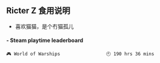 ## Ricter Z 食用说明
- 喜欢猫猫，是个冇猫孤儿

<!-- steam-box start -->
#### - Steam playtime leaderboard
```text
🎮 World of Warships                 🕘 190 hrs 36 mins
```
<!-- Powered by https://github.com/YouEclipse/steam-box . -->
<!-- steam-box end -->
